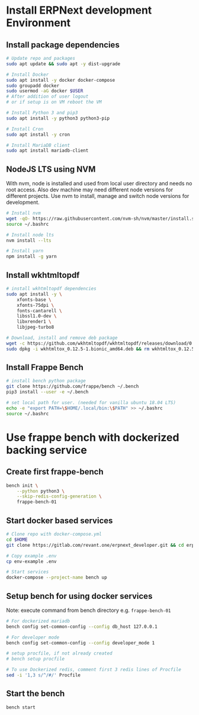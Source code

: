 # Install ERPNext development Environment

## Install package dependencies

```sh
# Update repo and packages
sudo apt update && sudo apt -y dist-upgrade

# Install Docker
sudo apt install -y docker docker-compose
sudo groupadd docker
sudo usermod -aG docker $USER
# After addition of user logout
# or if setup is on VM reboot the VM

# Install Python 3 and pip3
sudo apt install -y python3 python3-pip

# Install Cron
sudo apt install -y cron

# Install MariaDB client
sudo apt install mariadb-client
```

## NodeJS LTS using NVM

With nvm, node is installed and used from local user directory and needs no root access.
Also dev machine may need different node versions for different projects.
Use nvm to install, manage and switch node versions for development.

```sh
# Install nvm
wget -qO- https://raw.githubusercontent.com/nvm-sh/nvm/master/install.sh | bash
source ~/.bashrc

# Install node lts
nvm install --lts

# Install yarn
npm install -g yarn
```

## Install wkhtmltopdf

```sh
# install wkhtmltopdf dependencies
sudo apt install -y \
    xfonts-base \
    xfonts-75dpi \
    fonts-cantarell \
    libssl1.0-dev \
    libxrender1 \
    libjpeg-turbo8

# Download, install and remove deb package
wget -c https://github.com/wkhtmltopdf/wkhtmltopdf/releases/download/0.12.5/wkhtmltox_0.12.5-1.bionic_amd64.deb
sudo dpkg -i wkhtmltox_0.12.5-1.bionic_amd64.deb && rm wkhtmltox_0.12.5-1.bionic_amd64.deb
```

## Install Frappe Bench

```sh
# install bench python package
git clone https://github.com/frappe/bench ~/.bench
pip3 install --user -e ~/.bench

# set local path for user. (needed for vanilla ubuntu 18.04 LTS)
echo -e "export PATH=\$HOME/.local/bin:\$PATH" >> ~/.bashrc
source ~/.bashrc
```

# Use frappe bench with dockerized backing service

## Create first frappe-bench

```sh
bench init \
    --python python3 \
    --skip-redis-config-generation \
    frappe-bench-01
```

## Start docker based services

```sh
# Clone repo with docker-compose.yml
cd $HOME
git clone https://gitlab.com/revant.one/erpnext_developer.git && cd erpnext_developer

# Copy example .env
cp env-example .env

# Start services
docker-compose --project-name bench up
```

## Setup bench for using docker services

Note: execute command from bench directory e.g. `frappe-bench-01`

```sh
# For dockerized mariadb
bench config set-common-config --config db_host 127.0.0.1

# For developer mode
bench config set-common-config --config developer_mode 1

# setup procfile, if not already created
# bench setup procfile

# To use Dockerized redis, comment first 3 redis lines of Procfile
sed -i '1,3 s/^/#/' Procfile
```

## Start the bench

```sh
bench start
```
